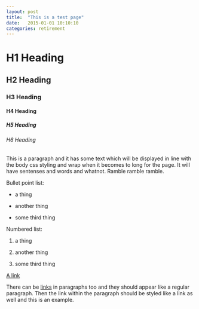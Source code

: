 ```yaml
---
layout: post
title:  "This is a test page"
date:   2015-01-01 10:10:10
categories: retirement
---
```


# H1 Heading

## H2 Heading

### H3 Heading

#### H4 Heading

##### H5 Heading

###### H6 Heading

This is a paragraph and it has some text which will be displayed in line with the body css styling and wrap when it becomes to long for the page. It will have sentenses and words and whatnot. Ramble ramble ramble.

Bullet point list:

- a thing

- another thing

- some third thing

Numbered list:

1. a thing

2. another thing

3. some third thing

<a href="#">A link</a>

There can be <a href="#">links</a> in paragraphs too and they should appear like a regular paragraph. Then the link within the paragraph should be styled like a link as well and this is an example.

